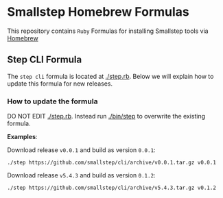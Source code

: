 # Smallstep Homebrew Formulas

This repository contains `Ruby` Formulas for installing Smallstep tools via
[Homebrew](https://brew.sh/)

## Step CLI Formula

The `step cli` formula is located at [./step.rb](./step.rb). Below we will
explain how to update this formula for new releases.

### How to update the formula

DO NOT EDIT [./step.rb](./step.rb). Instead run [./bin/step](./bin/step) to
overwrite the existing formula.

**Examples**:

Download release `v0.0.1` and build as version `0.0.1`:
```
./step https://github.com/smallstep/cli/archive/v0.0.1.tar.gz v0.0.1
```

Download release `v5.4.3` and build as version `0.1.2`:
```
./step https://github.com/smallstep/cli/archive/v5.4.3.tar.gz v0.1.2
```
